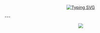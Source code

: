 <p align="center">
 <a href="https://git.io/typing-svg"><img src="https://readme-typing-svg.demolab.com?font=Fira+Code&size=25&pause=1000&color=17F700&background=000000&center=true&vCenter=true&random=false&width=700&height=100&lines=Hello+there!+;I+am+a+full-stack+developer+and+pentester!" alt="Typing SVG" /></a>
</p>
---

<p align="center">
 <img src="https://komarev.com/ghpvc/?username=glauberperez&color=blue">
</p>
